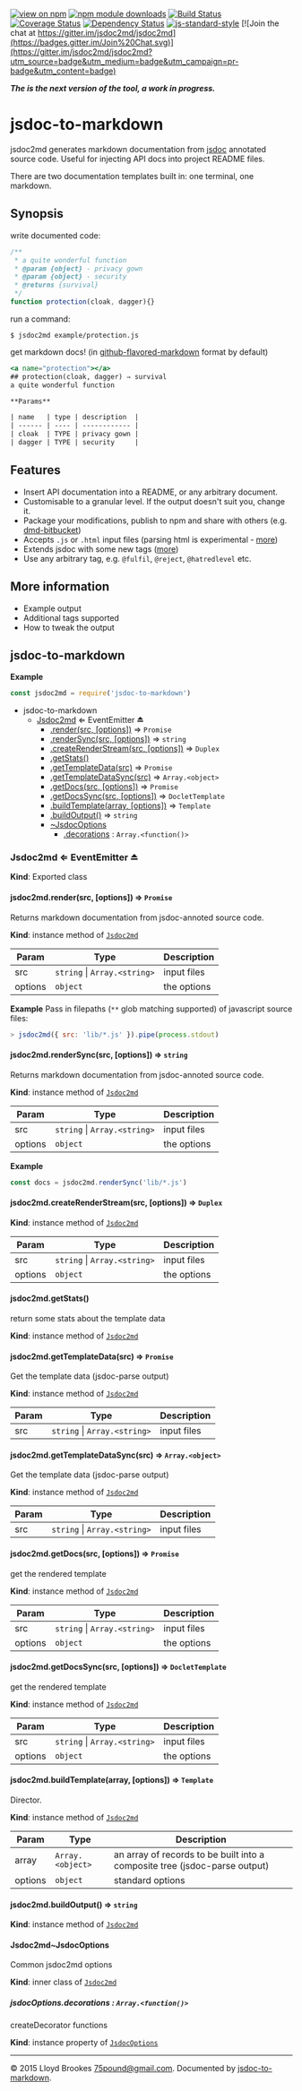 [![view on npm](http://img.shields.io/npm/v/jsdoc-to-markdown.svg)](https://www.npmjs.org/package/jsdoc-to-markdown)
[![npm module downloads](http://img.shields.io/npm/dt/jsdoc-to-markdown.svg)](https://www.npmjs.org/package/jsdoc-to-markdown)
[![Build Status](https://travis-ci.org/jsdoc2md/jsdoc-to-markdown.svg?branch=next)](https://travis-ci.org/jsdoc2md/jsdoc-to-markdown)
[![Coverage Status](https://coveralls.io/repos/github/jsdoc2md/jsdoc-to-markdown/badge.svg?branch=next)](https://coveralls.io/github/jsdoc2md/jsdoc-to-markdown?branch=next)
[![Dependency Status](https://david-dm.org/jsdoc2md/jsdoc-to-markdown.svg)](https://david-dm.org/jsdoc2md/jsdoc-to-markdown)
[![js-standard-style](https://img.shields.io/badge/code%20style-standard-brightgreen.svg)](https://github.com/feross/standard)
[![Join the chat at https://gitter.im/jsdoc2md/jsdoc2md](https://badges.gitter.im/Join%20Chat.svg)](https://gitter.im/jsdoc2md/jsdoc2md?utm_source=badge&utm_medium=badge&utm_campaign=pr-badge&utm_content=badge)

***The is the next version of the tool, a work in progress.***

# jsdoc-to-markdown
jsdoc2md generates markdown documentation from [jsdoc](http://usejsdoc.org) annotated source code. Useful for injecting API docs into project README files.

There are two documentation templates built in: one terminal, one markdown. 

## Synopsis
write documented code:
```js
/**
 * a quite wonderful function
 * @param {object} - privacy gown
 * @param {object} - security
 * @returns {survival}
 */
function protection(cloak, dagger){}
```

run a command:
```
$ jsdoc2md example/protection.js
```

get markdown docs! (in [github-flavored-markdown](https://help.github.com/articles/github-flavored-markdown/) format by default)
```handlebars
<a name="protection"></a>
## protection(cloak, dagger) ⇒ survival
a quite wonderful function

**Params**

| name   | type | description  |
| ------ | ---- | ------------ |
| cloak  | TYPE | privacy gown |
| dagger | TYPE | security     |
```

## Features

- Insert API documentation into a README, or any arbitrary document.
- Customisable to a granular level. If the output doesn't suit you, change it.
- Package your modifications, publish to npm and share with others (e.g. [dmd-bitbucket](https://github.com/jsdoc2md/dmd-bitbucket))
- Accepts `.js` or `.html` input files (parsing html is experimental - [more](https://github.com/jsdoc2md/jsdoc-parse/))
- Extends jsdoc with some new tags ([more](https://github.com/jsdoc2md/jsdoc-parse/))
- Use any arbitrary tag, e.g. `@fulfil`, `@reject`, `@hatredlevel` etc.

## More information

- Example output
- Additional tags supported
- How to tweak the output

<a name="module_jsdoc-to-markdown"></a>
## jsdoc-to-markdown
  
**Example**
```js
const jsdoc2md = require('jsdoc-to-markdown')
```

* jsdoc-to-markdown
    * [Jsdoc2md](#exp_module_jsdoc-to-markdown--Jsdoc2md) ⇐ EventEmitter ⏏
        * [.render(src, [options])](#module_jsdoc-to-markdown--Jsdoc2md+render) ⇒ `Promise`
        * [.renderSync(src, [options])](#module_jsdoc-to-markdown--Jsdoc2md+renderSync) ⇒ `string`
        * [.createRenderStream(src, [options])](#module_jsdoc-to-markdown--Jsdoc2md+createRenderStream) ⇒ `Duplex`
        * [.getStats()](#module_jsdoc-to-markdown--Jsdoc2md+getStats)
        * [.getTemplateData(src)](#module_jsdoc-to-markdown--Jsdoc2md+getTemplateData) ⇒ `Promise`
        * [.getTemplateDataSync(src)](#module_jsdoc-to-markdown--Jsdoc2md+getTemplateDataSync) ⇒ `Array.<object>`
        * [.getDocs(src, [options])](#module_jsdoc-to-markdown--Jsdoc2md+getDocs) ⇒ `Promise`
        * [.getDocsSync(src, [options])](#module_jsdoc-to-markdown--Jsdoc2md+getDocsSync) ⇒ `DocletTemplate`
        * [.buildTemplate(array, [options])](#module_jsdoc-to-markdown--Jsdoc2md+buildTemplate) ⇒ `Template`
        * [.buildOutput()](#module_jsdoc-to-markdown--Jsdoc2md+buildOutput) ⇒ `string`
        * [~JsdocOptions](#module_jsdoc-to-markdown--Jsdoc2md..JsdocOptions)
            * [.decorations](#module_jsdoc-to-markdown--Jsdoc2md..JsdocOptions.JsdocOptions+decorations) : `Array.<function()>`


<a name="exp_module_jsdoc-to-markdown--Jsdoc2md"></a>
### Jsdoc2md ⇐ EventEmitter ⏏
**Kind**: Exported class


<a name="module_jsdoc-to-markdown--Jsdoc2md+render"></a>
#### jsdoc2md.render(src, [options]) ⇒ `Promise`
Returns markdown documentation from jsdoc-annoted source code.

**Kind**: instance method of [`Jsdoc2md`](#exp_module_jsdoc-to-markdown--Jsdoc2md)  

| Param   | Type                             | Description |
| ------- | -------------------------------- | ----------- |
| src     | `string` &#124; `Array.<string>` | input files |
| options | `object`                         | the options |


**Example**
Pass in filepaths (`**` glob matching supported) of javascript source files:
```js
> jsdoc2md({ src: 'lib/*.js' }).pipe(process.stdout)
```


<a name="module_jsdoc-to-markdown--Jsdoc2md+renderSync"></a>
#### jsdoc2md.renderSync(src, [options]) ⇒ `string`
Returns markdown documentation from jsdoc-annoted source code.

**Kind**: instance method of [`Jsdoc2md`](#exp_module_jsdoc-to-markdown--Jsdoc2md)  

| Param   | Type                             | Description |
| ------- | -------------------------------- | ----------- |
| src     | `string` &#124; `Array.<string>` | input files |
| options | `object`                         | the options |


**Example**
```js
const docs = jsdoc2md.renderSync('lib/*.js')
```


<a name="module_jsdoc-to-markdown--Jsdoc2md+createRenderStream"></a>
#### jsdoc2md.createRenderStream(src, [options]) ⇒ `Duplex`
**Kind**: instance method of [`Jsdoc2md`](#exp_module_jsdoc-to-markdown--Jsdoc2md)  

| Param   | Type                             | Description |
| ------- | -------------------------------- | ----------- |
| src     | `string` &#124; `Array.<string>` | input files |
| options | `object`                         | the options |


<a name="module_jsdoc-to-markdown--Jsdoc2md+getStats"></a>
#### jsdoc2md.getStats()
return some stats about the template data

**Kind**: instance method of [`Jsdoc2md`](#exp_module_jsdoc-to-markdown--Jsdoc2md)


<a name="module_jsdoc-to-markdown--Jsdoc2md+getTemplateData"></a>
#### jsdoc2md.getTemplateData(src) ⇒ `Promise`
Get the template data (jsdoc-parse output)

**Kind**: instance method of [`Jsdoc2md`](#exp_module_jsdoc-to-markdown--Jsdoc2md)  

| Param | Type                             | Description |
| ----- | -------------------------------- | ----------- |
| src   | `string` &#124; `Array.<string>` | input files |


<a name="module_jsdoc-to-markdown--Jsdoc2md+getTemplateDataSync"></a>
#### jsdoc2md.getTemplateDataSync(src) ⇒ `Array.<object>`
Get the template data (jsdoc-parse output)

**Kind**: instance method of [`Jsdoc2md`](#exp_module_jsdoc-to-markdown--Jsdoc2md)  

| Param | Type                             | Description |
| ----- | -------------------------------- | ----------- |
| src   | `string` &#124; `Array.<string>` | input files |


<a name="module_jsdoc-to-markdown--Jsdoc2md+getDocs"></a>
#### jsdoc2md.getDocs(src, [options]) ⇒ `Promise`
get the rendered template

**Kind**: instance method of [`Jsdoc2md`](#exp_module_jsdoc-to-markdown--Jsdoc2md)  

| Param   | Type                             | Description |
| ------- | -------------------------------- | ----------- |
| src     | `string` &#124; `Array.<string>` | input files |
| options | `object`                         | the options |


<a name="module_jsdoc-to-markdown--Jsdoc2md+getDocsSync"></a>
#### jsdoc2md.getDocsSync(src, [options]) ⇒ `DocletTemplate`
get the rendered template

**Kind**: instance method of [`Jsdoc2md`](#exp_module_jsdoc-to-markdown--Jsdoc2md)  

| Param   | Type                             | Description |
| ------- | -------------------------------- | ----------- |
| src     | `string` &#124; `Array.<string>` | input files |
| options | `object`                         | the options |


<a name="module_jsdoc-to-markdown--Jsdoc2md+buildTemplate"></a>
#### jsdoc2md.buildTemplate(array, [options]) ⇒ `Template`
Director.

**Kind**: instance method of [`Jsdoc2md`](#exp_module_jsdoc-to-markdown--Jsdoc2md)  

| Param   | Type             | Description                                                                |
| ------- | ---------------- | -------------------------------------------------------------------------- |
| array   | `Array.<object>` | an array of records to be built into a composite tree (jsdoc-parse output) |
| options | `object`         | standard options                                                           |


<a name="module_jsdoc-to-markdown--Jsdoc2md+buildOutput"></a>
#### jsdoc2md.buildOutput() ⇒ `string`
**Kind**: instance method of [`Jsdoc2md`](#exp_module_jsdoc-to-markdown--Jsdoc2md)


<a name="module_jsdoc-to-markdown--Jsdoc2md..JsdocOptions"></a>
#### Jsdoc2md~JsdocOptions
Common jsdoc2md options

**Kind**: inner class of [`Jsdoc2md`](#exp_module_jsdoc-to-markdown--Jsdoc2md)


<a name="module_jsdoc-to-markdown--Jsdoc2md..JsdocOptions.JsdocOptions+decorations"></a>
##### jsdocOptions.decorations : `Array.<function()>`
createDecorator functions

**Kind**: instance property of [`JsdocOptions`](#module_jsdoc-to-markdown--Jsdoc2md..JsdocOptions)




* * *

&copy; 2015 Lloyd Brookes <75pound@gmail.com>. Documented by [jsdoc-to-markdown](https://github.com/jsdoc2md/jsdoc-to-markdown).
